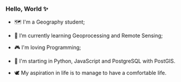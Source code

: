 ### Hello, World ✨


- 🗺️ I'm a Geography student;

- 🌱 I’m currently learning Geoprocessing and Remote Sensing;

- 🎮 I'm loving Programming;

- 🤖 I'm starting in Python, JavaScript and PostgreSQL with PostGIS.

- 🕊️ My aspiration in life is to manage to have a comfortable life.
